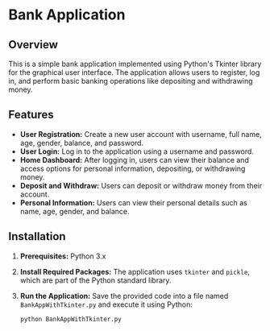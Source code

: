 # Bank Application

## Overview

This is a simple bank application implemented using Python's Tkinter library for the graphical user interface. The application allows users to register, log in, and perform basic banking operations like depositing and withdrawing money.

## Features

- **User Registration:** Create a new user account with username, full name, age, gender, balance, and password.
- **User Login:** Log in to the application using a username and password.
- **Home Dashboard:** After logging in, users can view their balance and access options for personal information, depositing, or withdrawing money.
- **Deposit and Withdraw:** Users can deposit or withdraw money from their account.
- **Personal Information:** Users can view their personal details such as name, age, gender, and balance.

## Installation

1. **Prerequisites:** Python 3.x

2. **Install Required Packages:**
   The application uses `tkinter` and `pickle`, which are part of the Python standard library.

3. **Run the Application:**
   Save the provided code into a file named `BankAppWithTkinter.py` and execute it using Python:

   ```sh
   python BankAppWithTkinter.py
   ```